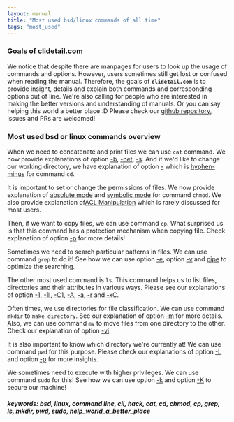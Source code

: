 ```yaml
---
layout: manual
title: "Most used bsd/linux commands of all time"
tags: "most_used"
---
```


### Goals of clidetail.com
We notice that despite there are manpages for users to look up the usage of commands and options. However, users sometimes still get lost or confused when reading the manual. Therefore, the goals of __`clidetail.com`__ is to provide insight, details and explain both commands and corresponding options out of line. We're also calling for people who are interested in making the better versions and understanding of manuals. Or you can say helping this world a better place :D Please check our [github repository](https://github.com/focusrtilz/clidetail.github.io), issues and PRs are welcomed! 

### Most used bsd or linux commands overview

When we need to concatenate and print files we can use `cat` command. We now provide explanations of option [-b](https://clidetail.com/manuals/cat_b/), [-net](https://clidetail.com/manuals/cat_net/), [-s](https://clidetail.com/manuals/cat_s/). And if we'd like to change our working directory, we have explanation of option [-](https://clidetail.com/manuals/cd_hyphen/) which is [hyphen-minus](https://clidetail.com/manuals/cd_hyphen/) for command `cd`. 

It is important to set or change the permissions of files. We now provide explanation of [absolute mode](https://clidetail.com/manuals/chmod_abs_mode/) and [symbolic mode](https://clidetail.com/manuals/chmod_sym_mode/) for command `chmod`. We also provide explanation of[ACL Manipulation](https://clidetail.com/manuals/chmod_plus_a/) which is rarely discussed for most users.

Then, if we want to copy files, we can use command `cp`. What surprised us is that this command has a protection mechanism when copying file. Check explanation of option [-p](https://clidetail.com/manuals/cp_lowercase_p/) for more details!

Sometimes we need to search particular patterns in files. We can use command `grep` to do it! See how we can use option [-e](https://clidetail.com/manuals/grep_e_pipe_grep_v/), option [-v](https://clidetail.com/manuals/grep_e_pipe_grep_v/) and [pipe](https://clidetail.com/manuals/grep_e_pipe_grep_v/) to optimize the searching. 

The other most used command is `ls`. This command helps us to list files, directories and their attributes in various ways. Please see our explanations of option [-1](https://clidetail.com/manuals/ls1/), [-1l](https://clidetail.com/manuals/ls1l_override/), [-C1](https://clidetail.com/manuals/lsC1_override/), [-A](https://clidetail.com/manuals/ls_uppercase_A/), [-a](https://clidetail.com/manuals/lsa/), [-r](https://clidetail.com/manuals/lsr/) and [-xC](https://clidetail.com/manuals/lsxC_override/).

Often times, we use directories for file classification. We can use command `mkdir` to `make directory`. See our explanation of option [-m](https://clidetail.com/manuals/mkdir_m/) for more details. Also, we can use command `mv` to move files from one directory to the other. Check our explanation of option [-vi](https://clidetail.com/manuals/mv_vi/).

It is also important to know which directory we're currently at! We can use command `pwd` for this purpose. Please check our explanations of option [-L](https://clidetail.com/manuals/pwd_L_P/) and option [-p](https://clidetail.com/manuals/pwd_L_P/) for more insights.

We sometimes need to execute with higher privileges. We can use command `sudo` for this! See how we can use option [-k](https://clidetail.com/manuals/sudo_k/) and option [-K](https://clidetail.com/manuals/sudo_uppercase_k/) to secure our machine!

##### keywords: bsd, linux, command line, cli, hack, cat, cd, chmod, cp, grep, ls, mkdir, pwd, sudo, help_world_a_better_place

